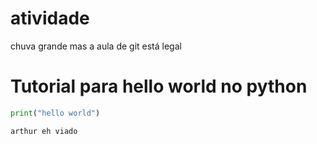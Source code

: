 # atividade
 chuva grande mas a aula de git está legal


# Tutorial para hello world no python
```python
print("hello world")

arthur eh viado
